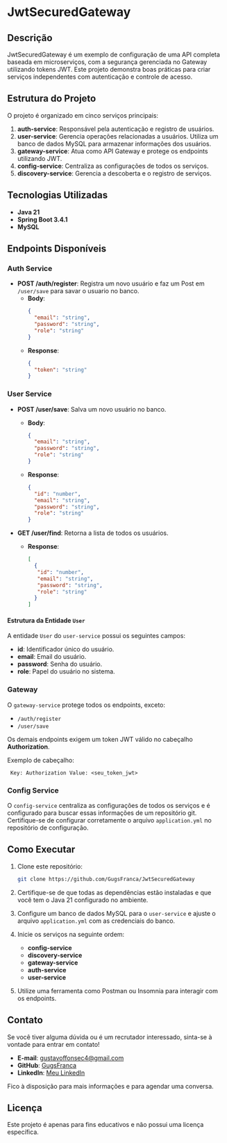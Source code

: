# JwtSecuredGateway

## Descrição
JwtSecuredGateway é um exemplo de configuração de uma API completa baseada em microserviços, com a segurança gerenciada no Gateway utilizando tokens JWT. Este projeto demonstra boas práticas para criar serviços independentes com autenticação e controle de acesso.

## Estrutura do Projeto
O projeto é organizado em cinco serviços principais:

1. **auth-service**: Responsável pela autenticação e registro de usuários.
2. **user-service**: Gerencia operações relacionadas a usuários. Utiliza um banco de dados MySQL para armazenar informações dos usuários.
3. **gateway-service**: Atua como API Gateway e protege os endpoints utilizando JWT.
4. **config-service**: Centraliza as configurações de todos os serviços.
5. **discovery-service**: Gerencia a descoberta e o registro de serviços.

## Tecnologias Utilizadas
- **Java 21**
- **Spring Boot 3.4.1**
- **MySQL**

## Endpoints Disponíveis

### Auth Service

- **POST /auth/register**: Registra um novo usuário e faz um Post em `/user/save` para savar o usuario no banco.
    - **Body**:
      ```json
      {
        "email": "string",
        "password": "string",
        "role": "string"
      }
      ```
    - **Response**:
      ```json
      {
        "token": "string"
      }
      ```

### User Service

- **POST /user/save**: Salva um novo usuário no banco.
    - **Body**:
      ```json
      {
        "email": "string",
        "password": "string",
        "role": "string"
      }
      ```
    - **Response**:
      ```json
      {
        "id": "number",
        "email": "string",
        "password": "string",
        "role": "string"
      }
      ```

- **GET /user/find**: Retorna a lista de todos os usuários.
    - **Response**:
      ```json
      [
        {
         "id": "number",
         "email": "string",
         "password": "string",
         "role": "string"
        }
      ]
      ```

#### Estrutura da Entidade `User`
A entidade `User` do `user-service` possui os seguintes campos:
- **id**: Identificador único do usuário.
- **email**: Email do usuário.
- **password**: Senha do usuário.
- **role**: Papel do usuário no sistema.

### Gateway

O `gateway-service` protege todos os endpoints, exceto:
- `/auth/register`
- `/user/save`

Os demais endpoints exigem um token JWT válido no cabeçalho **Authorization**.

Exemplo de cabeçalho:
```http
 Key: Authorization Value: <seu_token_jwt>
```

### Config Service
O `config-service` centraliza as configurações de todos os serviços e é configurado para buscar essas informações de um repositório git. Certifique-se de configurar corretamente o arquivo `application.yml` no repositório de configuração.

## Como Executar

1. Clone este repositório:
   ```bash
   git clone https://github.com/GugsFranca/JwtSecuredGateway
   ```

2. Certifique-se de que todas as dependências estão instaladas e que você tem o Java 21 configurado no ambiente.

3. Configure um banco de dados MySQL para o `user-service` e ajuste o arquivo `application.yml` com as credenciais do banco.

4. Inicie os serviços na seguinte ordem:
    - **config-service**
     - **discovery-service**
    - **gateway-service**
    - **auth-service**
    - **user-service**

5. Utilize uma ferramenta como Postman ou Insomnia para interagir com os endpoints.

## Contato

Se você tiver alguma dúvida ou é um recrutador interessado, sinta-se à vontade para entrar em contato!

- **E-mail**: [gustavoffonsec4@gmail.com](mailto:gustavoffonsec4@gmail.com)
- **GitHub**: [GugsFranca](https://github.com/GugsFranca)
- **LinkedIn**: [Meu LinkedIn](https://www.linkedin.com/in/gustavo-fonseca-384a91206/)

Fico à disposição para mais informações e para agendar uma conversa.


## Licença
Este projeto é apenas para fins educativos e não possui uma licença específica.
